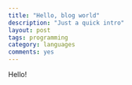 ```yaml
---
title: "Hello, blog world"
description: "Just a quick intro"
layout: post
tags: programming
category: languages
comments: yes
---
```


Hello!
